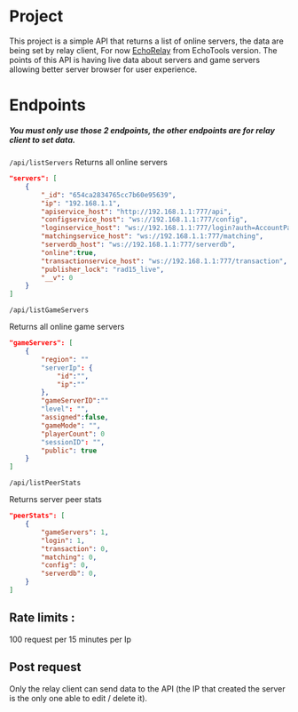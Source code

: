 # Project

This project is a simple API that returns a list of online servers, the data are being set by relay client,
For now [EchoRelay](https://github.com/EchoTools/EchoRelay/tree/main) from EchoTools version.
The points of this API is having live data about servers and game servers allowing better server browser for user experience.

# Endpoints

##### You must only use those 2 endpoints, the other endpoints are for relay client to set data.

``/api/listServers``
Returns all online servers

```json
"servers": [
    {
        "_id": "654ca2834765cc7b60e95639",
        "ip": "192.168.1.1",
        "apiservice_host": "http://192.168.1.1:777/api",
        "configservice_host": "ws://192.168.1.1:777/config",
        "loginservice_host": "ws://192.168.1.1:777/login?auth=AccountPassword&displayname=AccountName",
        "matchingservice_host": "ws://192.168.1.1:777/matching",
        "serverdb_host": "ws://192.168.1.1:777/serverdb",
        "online":true,
        "transactionservice_host": "ws://192.168.1.1:777/transaction",
        "publisher_lock": "rad15_live",
        "__v": 0
    }
]
```

``/api/listGameServers``

Returns all online game servers
```json
"gameServers": [
    {
        "region": ""
        "serverIp": {
            "id":"",
            "ip":""
        },
        "gameServerID":""
        "level": "",
        "assigned":false,
        "gameMode": "",
        "playerCount": 0
        "sessionID": "",
        "public": true
    }
]
```

``/api/listPeerStats``

Returns server peer stats
```json
"peerStats": [
    {
        "gameServers": 1,
        "login": 1,
        "transaction": 0,
        "matching": 0,
        "config": 0,
        "serverdb": 0,
    }
]
```

## Rate limits : 

100 request per 15 minutes per Ip

## Post request

Only the relay client can send data to the API (the IP that created the server is the only one able to edit / delete it).

